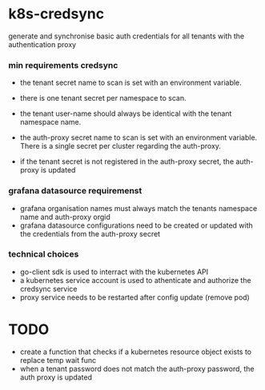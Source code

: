 # k8s-credsync
generate and synchronise basic auth credentials for all tenants with the authentication proxy 

### min requirements credsync
* the tenant secret name to scan is set with an environment variable. 
* there is one tenant secret per namespace to scan.
* the tenant user-name should always be identical with the tenant namespace name.
* the auth-proxy secret name to scan is set with an environment variable. There is a single secret per cluster regarding the auth-proxy.

* if the tenant secret is not registered in the auth-proxy secret, the auth-proxy is updated

### grafana datasource requiremenst
* grafana organisation names must always match the tenants namespace name and auth-proxy orgid
* grafana datasource configurations need to be created or updated with the credentials from the auth-proxy secret

### technical choices
* go-client sdk is used to interract with the kubernetes API
* a kubernetes service account is used to athenticate and authorize the credsync service
* proxy service needs to be restarted after config update (remove pod)

# TODO
* create a function that checks if a kubernetes resource object exists to replace temp wait func
* when a tenant password does not match the auth-proxy password, the auth proxy is updated


